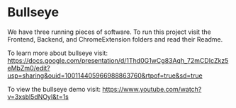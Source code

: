 # Bullseye
We have three running pieces of software. To run this project visit the Frontend, Backend, and ChromeExtension folders and read their Readme.

To learn more about bullseye visit: https://docs.google.com/presentation/d/1Thd0G1wCg83Aqh_72mCDIcZkz5eMbZm0/edit?usp=sharing&ouid=100114405966988863760&rtpof=true&sd=true

To view the bullseye demo visit: https://www.youtube.com/watch?v=3xsbl5dNOyI&t=1s
